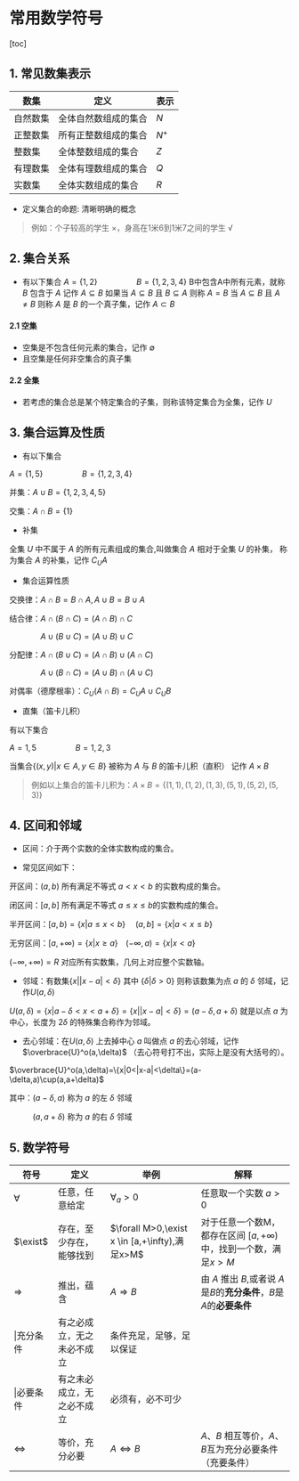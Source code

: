 # 常用数学符号
[toc]
## 1. 常见数集表示

|数集|定义|表示|
|-|-|-|
|自然数集|全体自然数组成的集合|$N$|
|正整数集|所有正整数组成的集合|$N^+$|
|整数集|全体整数组成的集合|$Z$|
|有理数集|全体有理数组成的集合|$Q$|
|实数集|全体实数组成的集合|$R$|

* 定义集合的命题: 清晰明确的概念
> 例如：个子较高的学生 $×$，身高在1米6到1米7之间的学生 $√$

## 2. 集合关系
* 有以下集合
$A=\{1,2\}$&emsp;&emsp;&emsp;&emsp;&emsp;$B=\{1,2,3,4\}$
B中包含A中所有元素，就称 $B$ 包含于 $A$ 记作 $A \subseteq B$
如果当 $A \subseteq B$ 且 $B \subseteq A$ 则称 $A=B$
当 $A \subseteq B$ 且 $A \neq B$ 则称 $A$ 是 $B$ 的一个真子集，记作 $A \subset B$
#### 2.1 空集  
* 空集是不包含任何元素的集合，记作 $\emptyset$  
* 且空集是任何非空集合的真子集
#### 2.2 全集
* 若考虑的集合总是某个特定集合的子集，则称该特定集合为全集，记作 $U$

## 3. 集合运算及性质

* 有以下集合

$A=\{1,5\}$&emsp;&emsp;&emsp;&emsp;&emsp;$B=\{1,2,3,4\}$

并集：$A \cup B = \{1,2,3,4,5\}$

交集：$A \cap B = \{1\}$

* 补集

全集 $U$ 中不属于 $A$ 的所有元素组成的集合,叫做集合 $A$ 相对于全集 $U$ 的补集，
称为集合 $A$ 的补集，记作 $C_UA$

* 集合运算性质

交换律：$A \cap B = B \cap A , A \cup B = B \cup A$

结合律：$A \cap (B \cap C) = (A \cap B) \cap C$ 

&emsp;&emsp;&emsp;&emsp;$A \cup (B \cup C) = (A \cup B) \cup C$

分配律：$A \cap (B \cup C) = (A \cap B)\cup(A \cap C)$

&emsp;&emsp;&emsp;&emsp;$A \cup (B \cap C) = (A \cup B)\cap(A \cup C)$

对偶率（德摩根率）：$C_U(A \cap B) = C_UA \cup C_UB$

* 直集（笛卡儿积）

有以下集合

$A={1,5}$&emsp;&emsp;&emsp;&emsp;&emsp;$B={1,2,3}$

当集合$\{(x,y)|x\in A,y\in B\}$
被称为 $A$ 与 $B$ 的笛卡儿积（直积）
记作 $A×B$
> 例如以上集合的笛卡儿积为：$A×B=\{(1,1),(1,2),(1,3),(5,1),(5,2),(5,3)\}$

## 4. 区间和邻域

* 区间：介于两个实数的全体实数构成的集合。

* 常见区间如下：

开区间：$(a,b)$ 所有满足不等式 $a<x<b$ 的实数构成的集合。

闭区间：$[a,b]$ 所有满足不等式 $a\leq x\leq b$的实数构成的集合。

半开区间：$[a,b)=\{x|a\leq x<b\}$&emsp; $(a,b]=\{x|a<x\leq b\}$

无穷区间：$[a,+\infty)=\{x|x\geq a\}$&emsp;$(-\infty,a)=\{x|x<a\}$

$(-\infty,+\infty)=R$ 对应所有实数集，几何上对应整个实数轴。

* 邻域：有数集$\{x||x-a|<\delta\}$ 其中 $\{\delta|\delta>0\}$
则称该数集为点 $a$ 的 $\delta$ 邻域，记作$U(a,\delta)$

$U(a,\delta)=\{x|a-\delta<x<a+\delta\}=\{x||x-a|<\delta\}=(a-\delta,a+\delta)$ 就是以点 $a$ 为中心，长度为 $2\delta$ 的特殊集合称作为邻域。

* 去心邻域：在$U(a,\delta)$ 上去掉中心 $a$ 叫做点 $a$ 的去心邻域，记作 $\overbrace{U}^o(a,\delta)$ （去心符号打不出，实际上是没有大括号的）。
  
$\overbrace{U}^o(a,\delta)=\{x|0<|x-a|<\delta\}=(a-\delta,a)\cup(a,a+\delta)$

其中：$(a-\delta,a)$ 称为 $a$ 的左 $\delta$ 邻域

&emsp;&emsp;&emsp;$(a,a+\delta)$ 称为 $a$ 的右 $\delta$ 邻域

## 5. 数学符号

|符号|定义|举例|解释|
|-|-|-|-|
|$\forall$|任意，任意给定|$\forall_a>0$|任意取一个实数 $a>0$|
|$\exist$|存在，至少存在，能够找到|$\forall M>0,\exist x \in [a,+\infty),满足x>M$|对于任意一个数M，都存在区间 $[a,+\infty)$ 中，找到一个数，满足$x>M$|
|$\Rightarrow$|推出，蕴含|$A\Rightarrow B$|由 $A$ 推出 $B$,或者说 $A$是$B$的**充分条件**，$B$是$A$的**必要条件**|
|\\|充分条件|有之必成立，无之未必不成立|条件充足，足够，足以保证|
|\\|必要条件|有之未必成立，无之必不成立|必须有，必不可少|
|$\Leftrightarrow$|等价，充分必要|$A\Leftrightarrow B$|$A、B$ 相互等价，$A、B$互为充分必要条件（充要条件）|